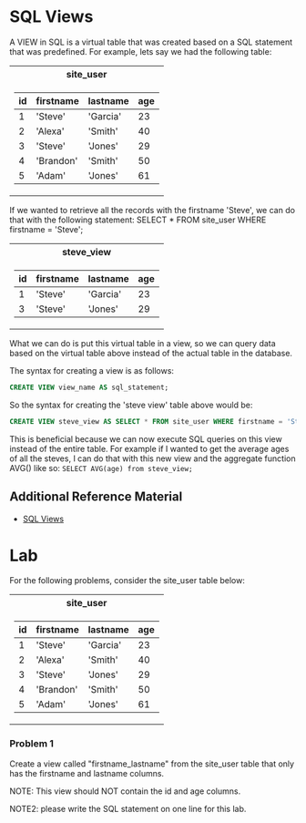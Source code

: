 # SQL Views
A VIEW in SQL is a virtual table that was created based on a SQL statement 
that was predefined. For example, lets say we had the following table:

<table><tr><th> site_user </th></tr><tr><td>

|   id  |     firstname        |        lastname        |   age   |
| ----- | ------------------ | ---------------------- | ---- |
|1      |'Steve'               |'Garcia'                |23       |
|2      |'Alexa'               |'Smith'                 |40       |
|3      |'Steve'               |'Jones'                 |29       |
|4      |'Brandon'             |'Smith'                 |50       |
|5      |'Adam'                |'Jones'                 |61       |

</td></tr></table>

If we wanted to retrieve all the records with the firstname 'Steve', we 
can do that with the following statement: SELECT * FROM site_user WHERE 
firstname = 'Steve';

<table><tr><th> steve_view </th></tr><tr><td>

|   id  |   firstname    |    lastname    | age   |
| ----- | -----------  | ---------- |-------|
| 1   | 'Steve'         | 'Garcia'  | 23    |
| 3   | 'Steve'        |  'Jones'    | 29    |

</td></tr></table>

What we can do is put this virtual table in a view, so we can query data 
based on the virtual table above instead of the actual table in the 
database.

The syntax for creating a view is as follows:
```SQL
CREATE VIEW view_name AS sql_statement;
```

So the syntax for creating the 'steve view' table above would be:
```SQL
CREATE VIEW steve_view AS SELECT * FROM site_user WHERE firstname = 'Steve';
```
This is beneficial because we can now execute SQL queries on this view 
instead of the entire table. For example if I wanted to get the average 
ages of all the steves, I can do that with this new view and the 
aggregate function AVG() like so: `SELECT AVG(age) from steve_view;`

## Additional Reference Material
 - [SQL Views](https://www.w3schools.com/sql/sql_view.asp)

# Lab
For the following problems, consider the site_user table below:
<table><tr><th> site_user </th></tr><tr><td>

|   id  |     firstname        |        lastname        |   age   |
| ----- | ------------------ | ---------------------- | ---- |
|1      |'Steve'               |'Garcia'                |23       |
|2      |'Alexa'               |'Smith'                 |40       |
|3      |'Steve'               |'Jones'                 |29       |
|4      |'Brandon'             |'Smith'                 |50       |
|5      |'Adam'                |'Jones'                 |61       |

</td></tr></table>

### Problem 1
Create a view called "firstname_lastname" from the site_user table 
that only has the firstname and lastname columns.  

NOTE: This view should NOT contain the id and age columns.

NOTE2: please write the SQL statement on one line for this lab.
